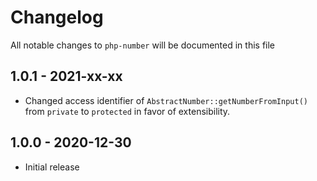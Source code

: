 # Changelog

All notable changes to `php-number` will be documented in this file

## 1.0.1 - 2021-xx-xx
- Changed access identifier of `AbstractNumber::getNumberFromInput()` from `private` to `protected` in favor of extensibility. 

## 1.0.0 - 2020-12-30
- Initial release
